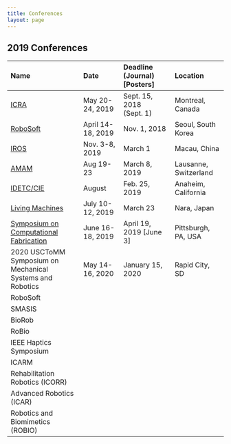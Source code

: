 ```yaml
---
title: Conferences
layout: page
---
```


## 2019 Conferences

| Name                                                            | Date              | Deadline (Journal) [Posters] | Location              |
|:----------------------------------------------------------------|:------------------|:-----------------------------|:----------------------|
| [ICRA]                                                          | May 20-24, 2019   | Sept. 15, 2018 (Sept. 1)     | Montreal, Canada      |
| [RoboSoft]                                                      | April 14-18, 2019 | Nov. 1, 2018                 | Seoul, South Korea    |
| [IROS]                                                          | Nov. 3-8, 2019    | March 1                      | Macau, China          |
| [AMAM]                                                          | Aug 19-23         | March 8, 2019                | Lausanne, Switzerland |
| [IDETC/CIE]                                                     | August            | Feb. 25, 2019                | Anaheim, California   |
| [Living Machines]                                               | July 10-12, 2019  | March 23                     | Nara, Japan           |
| [Symposium on Computational Fabrication]                        | June 16-18, 2019  | April 19, 2019 [June 3]      | Pittsburgh, PA, USA   |
| 2020 USCToMM Symposium on </br> Mechanical Systems and Robotics | May 14-16, 2020   | January 15, 2020             | Rapid City, SD        |
| RoboSoft                                                        |                   |                              |                       |
| SMASIS                                                          |                   |                              |                       |
| BioRob                                                          |                   |                              |                       |
| RoBio                                                           |                   |                              |                       |
| IEEE Haptics Symposium                                          |                   |                              |                       |
| ICARM                                                           |                   |                              |                       |
| Rehabilitation Robotics (ICORR)                                 |                   |                              |                       |
| Advanced Robotics (ICAR)                                        |                   |                              |                       |
| Robotics and Biomimetics (ROBIO)                                |                   |                              |                       |

  [ICRA]: https://www.icra2019.org/
  [RoboSoft]: http://www.robosoft2019.org/
  [IROS]: http://www.iros2019.org/
  [AMAM]: http://adaptivemotion.org/
  [IDETC/CIE]: https://www.asme.org/events/idetccie
  [Living Machines]: http://livingmachinesconference.eu/2019/
  [Symposium on Computational Fabrication]: https://scf.acm.org/2019/


